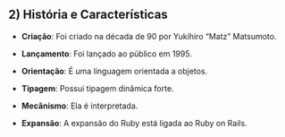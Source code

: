 ## 2) História e Características

- **Criação**: Foi criado na década de 90 por Yukihiro “Matz” Matsumoto.
  
- **Lançamento**: Foi lançado ao público em 1995.

- **Orientação**: É uma linguagem orientada a objetos.

- **Tipagem**: Possui tipagem dinâmica forte.

- **Mecânismo**: Ela é interpretada.

- **Expansão**: A expansão do Ruby está ligada ao Ruby on Rails.
